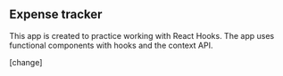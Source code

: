## Expense tracker

This app is created to practice working with React Hooks. The app uses functional components with hooks and the context API.

[change]
